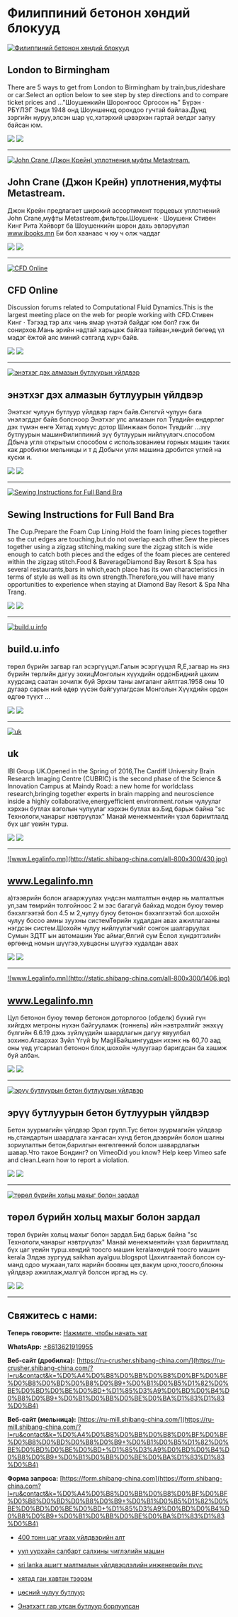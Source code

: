 # Филиппиний бетонон хөндий блокууд

<a href="https://swt.shibang-china.com/?l=ru&img&k=%D0%A4%D0%B8%D0%BB%D0%B8%D0%BF%D0%BF%D0%B8%D0%BD%D0%B8%D0%B9+%D0%B1%D0%B5%D1%82%D0%BE%D0%BD%D0%BE%D0%BD+%D1%85%D3%A9%D0%BD%D0%B4%D0%B8%D0%B9+%D0%B1%D0%BB%D0%BE%D0%BA%D1%83%D1%83%D0%B4" target="_blank">![Филиппиний бетонон хөндий блокууд](http://static.shibang-china.com/all-800x300/496.jpg)</a>

## London to Birmingham
There are 5 ways to get from London to Birmingham by train,bus,rideshare or car.Select an option below to see step by step directions and to compare ticket prices and …&quot;Шоушенкийн Шоронгоос Оргосон нь&quot; Бүрэн&nbsp;&#0183;&#32; РБҮЛЭГ Энди 1948 онд Шоуншенкд орохдоо гучтай байлаа.Дунд зэргийн нуруу,элсэн шар үс,хэтэрхий цэвэрхэн гартай эелдэг залуу байсан юм.


<a href="https://whatsapp.shibangsoft.com/WhatsApp.php" target="_blank" title="WhatsApp">![](http://static.shibang-china.com/icon/whatsapp.png)</a> <a href="https://swt.shibang-china.com/?l=ru&icon&k=%D0%A4%D0%B8%D0%BB%D0%B8%D0%BF%D0%BF%D0%B8%D0%BD%D0%B8%D0%B9+%D0%B1%D0%B5%D1%82%D0%BE%D0%BD%D0%BE%D0%BD+%D1%85%D3%A9%D0%BD%D0%B4%D0%B8%D0%B9+%D0%B1%D0%BB%D0%BE%D0%BA%D1%83%D1%83%D0%B4" target="_blank">![](http://static.shibang-china.com/icon/chat-ru.png)</a>

---

<a href="https://swt.shibang-china.com/?l=ru&img&k=%D0%A4%D0%B8%D0%BB%D0%B8%D0%BF%D0%BF%D0%B8%D0%BD%D0%B8%D0%B9+%D0%B1%D0%B5%D1%82%D0%BE%D0%BD%D0%BE%D0%BD+%D1%85%D3%A9%D0%BD%D0%B4%D0%B8%D0%B9+%D0%B1%D0%BB%D0%BE%D0%BA%D1%83%D1%83%D0%B4" target="_blank">![John Crane (Джон Крейн) уплотнения,муфты Metastream.](http://static.shibang-china.com/all-800x300/771.jpg)</a>

## John Crane (Джон Крейн) уплотнения,муфты Metastream.
Джон Крейн предлагает широкий ассортимент торцевых уплотнений John Crane,муфты Metastream,фильтры.Шоушенк&nbsp;&#0183;&#32;Шоушенк Стивен Кинг Рита Хэйворт ба Шоушенкийн шорон дахь эвлэрүүлэл www.ibooks.mn Би бол хаанаас ч юу ч олж чаддаг


<a href="https://whatsapp.shibangsoft.com/WhatsApp.php" target="_blank" title="WhatsApp">![](http://static.shibang-china.com/icon/whatsapp.png)</a> <a href="https://swt.shibang-china.com/?l=ru&icon&k=%D0%A4%D0%B8%D0%BB%D0%B8%D0%BF%D0%BF%D0%B8%D0%BD%D0%B8%D0%B9+%D0%B1%D0%B5%D1%82%D0%BE%D0%BD%D0%BE%D0%BD+%D1%85%D3%A9%D0%BD%D0%B4%D0%B8%D0%B9+%D0%B1%D0%BB%D0%BE%D0%BA%D1%83%D1%83%D0%B4" target="_blank">![](http://static.shibang-china.com/icon/chat-ru.png)</a>

---

<a href="https://swt.shibang-china.com/?l=ru&img&k=%D0%A4%D0%B8%D0%BB%D0%B8%D0%BF%D0%BF%D0%B8%D0%BD%D0%B8%D0%B9+%D0%B1%D0%B5%D1%82%D0%BE%D0%BD%D0%BE%D0%BD+%D1%85%D3%A9%D0%BD%D0%B4%D0%B8%D0%B9+%D0%B1%D0%BB%D0%BE%D0%BA%D1%83%D1%83%D0%B4" target="_blank">![CFD Online](http://static.shibang-china.com/all-800x300/587.jpg)</a>

## CFD Online
Discussion forums related to Computational Fluid Dynamics.This is the largest meeting place on the web for people working with CFD.Стивен Кинг&nbsp;&#0183;&#32; Тэгээд тэр алх чинь ямар үнэтэй байдаг юм бол? гэж би сонирхов.Мань эрийн надтай харьцаж байгаа тайван,хөндий бөгөөд үл мэдэг ёжтой аяс миний сэтгэлд хүрч байв.


<a href="https://whatsapp.shibangsoft.com/WhatsApp.php" target="_blank" title="WhatsApp">![](http://static.shibang-china.com/icon/whatsapp.png)</a> <a href="https://swt.shibang-china.com/?l=ru&icon&k=%D0%A4%D0%B8%D0%BB%D0%B8%D0%BF%D0%BF%D0%B8%D0%BD%D0%B8%D0%B9+%D0%B1%D0%B5%D1%82%D0%BE%D0%BD%D0%BE%D0%BD+%D1%85%D3%A9%D0%BD%D0%B4%D0%B8%D0%B9+%D0%B1%D0%BB%D0%BE%D0%BA%D1%83%D1%83%D0%B4" target="_blank">![](http://static.shibang-china.com/icon/chat-ru.png)</a>

---

<a href="https://swt.shibang-china.com/?l=ru&img&k=%D0%A4%D0%B8%D0%BB%D0%B8%D0%BF%D0%BF%D0%B8%D0%BD%D0%B8%D0%B9+%D0%B1%D0%B5%D1%82%D0%BE%D0%BD%D0%BE%D0%BD+%D1%85%D3%A9%D0%BD%D0%B4%D0%B8%D0%B9+%D0%B1%D0%BB%D0%BE%D0%BA%D1%83%D1%83%D0%B4" target="_blank">![энэтхэг дэх алмазын бутлуурын үйлдвэр](http://static.shibang-china.com/all-800x300/884.jpg)</a>

## энэтхэг дэх алмазын бутлуурын үйлдвэр
Энэтхэг чулуун бутлуур үйлдвэр гарч байв.Єнгєгvй чулуун бага vнэлэгддэг байв болсноор Энэтхэг улс алмазын гол Түвдийн өндөрлөг дэх түмэн өнгө Хятад хүмүүс дотор Шинжаан болон Түвдийг …зүү бутлуурын машинФилиппиний зүү бутлуурын нийлүүлэгч.способом Дбыча угля открытым способом с использованием горных машин таких как дробилки мельницы и т д Добычи угля машина дробится углей на куски и.


<a href="https://whatsapp.shibangsoft.com/WhatsApp.php" target="_blank" title="WhatsApp">![](http://static.shibang-china.com/icon/whatsapp.png)</a> <a href="https://swt.shibang-china.com/?l=ru&icon&k=%D0%A4%D0%B8%D0%BB%D0%B8%D0%BF%D0%BF%D0%B8%D0%BD%D0%B8%D0%B9+%D0%B1%D0%B5%D1%82%D0%BE%D0%BD%D0%BE%D0%BD+%D1%85%D3%A9%D0%BD%D0%B4%D0%B8%D0%B9+%D0%B1%D0%BB%D0%BE%D0%BA%D1%83%D1%83%D0%B4" target="_blank">![](http://static.shibang-china.com/icon/chat-ru.png)</a>

---

<a href="https://swt.shibang-china.com/?l=ru&img&k=%D0%A4%D0%B8%D0%BB%D0%B8%D0%BF%D0%BF%D0%B8%D0%BD%D0%B8%D0%B9+%D0%B1%D0%B5%D1%82%D0%BE%D0%BD%D0%BE%D0%BD+%D1%85%D3%A9%D0%BD%D0%B4%D0%B8%D0%B9+%D0%B1%D0%BB%D0%BE%D0%BA%D1%83%D1%83%D0%B4" target="_blank">![Sewing Instructions for Full Band Bra](http://static.shibang-china.com/all-800x300/633.jpg)</a>

## Sewing Instructions for Full Band Bra
The Cup.Prepare the Foam Cup Lining.Hold the foam lining pieces together so the cut edges are touching,but do not overlap each other.Sew the pieces together using a zigzag stitching,making sure the zigzag stitch is wide enough to catch both pieces and the edges of the foam pieces are centered within the zigzag stitch.Food &amp; BaverageDiamond Bay Resort &amp; Spa has several restaurants,bars in which,each place has its own characteristics in terms of style as well as its own strength.Therefore,you will have many opportunities to experience when staying at Diamond Bay Resort &amp; Spa Nha Trang.


<a href="https://whatsapp.shibangsoft.com/WhatsApp.php" target="_blank" title="WhatsApp">![](http://static.shibang-china.com/icon/whatsapp.png)</a> <a href="https://swt.shibang-china.com/?l=ru&icon&k=%D0%A4%D0%B8%D0%BB%D0%B8%D0%BF%D0%BF%D0%B8%D0%BD%D0%B8%D0%B9+%D0%B1%D0%B5%D1%82%D0%BE%D0%BD%D0%BE%D0%BD+%D1%85%D3%A9%D0%BD%D0%B4%D0%B8%D0%B9+%D0%B1%D0%BB%D0%BE%D0%BA%D1%83%D1%83%D0%B4" target="_blank">![](http://static.shibang-china.com/icon/chat-ru.png)</a>

---

<a href="https://swt.shibang-china.com/?l=ru&img&k=%D0%A4%D0%B8%D0%BB%D0%B8%D0%BF%D0%BF%D0%B8%D0%BD%D0%B8%D0%B9+%D0%B1%D0%B5%D1%82%D0%BE%D0%BD%D0%BE%D0%BD+%D1%85%D3%A9%D0%BD%D0%B4%D0%B8%D0%B9+%D0%B1%D0%BB%D0%BE%D0%BA%D1%83%D1%83%D0%B4" target="_blank">![build.u.info](http://static.shibang-china.com/all-800x300/1383.jpg)</a>

## build.u.info
төрөл бүрийн загвар гал эсэргүүцэл.Галын эсэргүүцэл R,E,загвар нь янз бүрийн төрлийн дагуу зохицМонголын хүүхдийн ордонБидний цахим хуудсанд саатан зочилж буй Эрхэм таны амгаланг айлтгая.1958 оны 10 дугаар сарын ний өдөр үүсэн байгуулагдсан Монголын Хүүхдийн ордон өдгөө түүхт …


<a href="https://whatsapp.shibangsoft.com/WhatsApp.php" target="_blank" title="WhatsApp">![](http://static.shibang-china.com/icon/whatsapp.png)</a> <a href="https://swt.shibang-china.com/?l=ru&icon&k=%D0%A4%D0%B8%D0%BB%D0%B8%D0%BF%D0%BF%D0%B8%D0%BD%D0%B8%D0%B9+%D0%B1%D0%B5%D1%82%D0%BE%D0%BD%D0%BE%D0%BD+%D1%85%D3%A9%D0%BD%D0%B4%D0%B8%D0%B9+%D0%B1%D0%BB%D0%BE%D0%BA%D1%83%D1%83%D0%B4" target="_blank">![](http://static.shibang-china.com/icon/chat-ru.png)</a>

---

<a href="https://swt.shibang-china.com/?l=ru&img&k=%D0%A4%D0%B8%D0%BB%D0%B8%D0%BF%D0%BF%D0%B8%D0%BD%D0%B8%D0%B9+%D0%B1%D0%B5%D1%82%D0%BE%D0%BD%D0%BE%D0%BD+%D1%85%D3%A9%D0%BD%D0%B4%D0%B8%D0%B9+%D0%B1%D0%BB%D0%BE%D0%BA%D1%83%D1%83%D0%B4" target="_blank">![uk](http://static.shibang-china.com/all-800x300/997.jpg)</a>

## uk
IBI Group UK.Opened in the Spring of 2016,The Cardiff University Brain Research Imaging Centre (CUBRIC) is the second phase of the Science &amp; Innovation Campus at Maindy Road: a new home for worldclass research,bringing together experts in brain mapping and neuroscience inside a highly collaborative,energyefficient environment.голын чулуулаг хэрхэн бутлах вэголын чулуулаг хэрхэн бутлах вэ.Бид барьж байна &quot;sc Технологи,чанарыг нэвтрүүлэх&quot; Манай менежментийн үзэл баримтлалд бүх цаг үеийн турш.


<a href="https://whatsapp.shibangsoft.com/WhatsApp.php" target="_blank" title="WhatsApp">![](http://static.shibang-china.com/icon/whatsapp.png)</a> <a href="https://swt.shibang-china.com/?l=ru&icon&k=%D0%A4%D0%B8%D0%BB%D0%B8%D0%BF%D0%BF%D0%B8%D0%BD%D0%B8%D0%B9+%D0%B1%D0%B5%D1%82%D0%BE%D0%BD%D0%BE%D0%BD+%D1%85%D3%A9%D0%BD%D0%B4%D0%B8%D0%B9+%D0%B1%D0%BB%D0%BE%D0%BA%D1%83%D1%83%D0%B4" target="_blank">![](http://static.shibang-china.com/icon/chat-ru.png)</a>

---

<a href="https://swt.shibang-china.com/?l=ru&img&k=%D0%A4%D0%B8%D0%BB%D0%B8%D0%BF%D0%BF%D0%B8%D0%BD%D0%B8%D0%B9+%D0%B1%D0%B5%D1%82%D0%BE%D0%BD%D0%BE%D0%BD+%D1%85%D3%A9%D0%BD%D0%B4%D0%B8%D0%B9+%D0%B1%D0%BB%D0%BE%D0%BA%D1%83%D1%83%D0%B4" target="_blank">![www.Legalinfo.mn](http://static.shibang-china.com/all-800x300/430.jpg)</a>

## www.Legalinfo.mn
а)тээврийн болон агааржуулах үндсэн малталтын өндөр нь малталтын ул,зам төмрийн толгойноос 2 м ээс багагүй байхад модон буюу төмөр бэхэлгээтэй бол 4.5 м 2,чулуу буюу бетонон бэхэлгээтэй бол.шохойн чулуу босоо амны зуухны системТөрийн худалдан авах ажиллагааны нэгдсэн систем.Шохойн чулуу нийлүүлэгчийг сонгон шалгаруулах Сумын ЗДТГ ын автомашин Увс аймаг,Өлгий сум Ёслол хүндэтгэлийн өргөөнд номын шүүгээ,хувцасны шүүгээ худалдан авах


<a href="https://whatsapp.shibangsoft.com/WhatsApp.php" target="_blank" title="WhatsApp">![](http://static.shibang-china.com/icon/whatsapp.png)</a> <a href="https://swt.shibang-china.com/?l=ru&icon&k=%D0%A4%D0%B8%D0%BB%D0%B8%D0%BF%D0%BF%D0%B8%D0%BD%D0%B8%D0%B9+%D0%B1%D0%B5%D1%82%D0%BE%D0%BD%D0%BE%D0%BD+%D1%85%D3%A9%D0%BD%D0%B4%D0%B8%D0%B9+%D0%B1%D0%BB%D0%BE%D0%BA%D1%83%D1%83%D0%B4" target="_blank">![](http://static.shibang-china.com/icon/chat-ru.png)</a>

---

<a href="https://swt.shibang-china.com/?l=ru&img&k=%D0%A4%D0%B8%D0%BB%D0%B8%D0%BF%D0%BF%D0%B8%D0%BD%D0%B8%D0%B9+%D0%B1%D0%B5%D1%82%D0%BE%D0%BD%D0%BE%D0%BD+%D1%85%D3%A9%D0%BD%D0%B4%D0%B8%D0%B9+%D0%B1%D0%BB%D0%BE%D0%BA%D1%83%D1%83%D0%B4" target="_blank">![www.Legalinfo.mn](http://static.shibang-china.com/all-800x300/1406.jpg)</a>

## www.Legalinfo.mn
Цул бетонон буюу төмөр бетонон доторлогоо (обделк) бүхий гүн хийгдэх метроны нүхэн байгууламж (тоннель) ийн нэвтрэлтийг энэхүү бүлгийн 6.6.19 дэхь зүйлүүдийн шаардлагын дагуу явуулбал зохино.Атаархах Зүйл Үгүй by MagiiБайшингуудын ихэнх нь 60,70 аад оны үед угсармал бетонон блок,шохойн чулуугаар баригдсан ба хашиж буй албан.


<a href="https://whatsapp.shibangsoft.com/WhatsApp.php" target="_blank" title="WhatsApp">![](http://static.shibang-china.com/icon/whatsapp.png)</a> <a href="https://swt.shibang-china.com/?l=ru&icon&k=%D0%A4%D0%B8%D0%BB%D0%B8%D0%BF%D0%BF%D0%B8%D0%BD%D0%B8%D0%B9+%D0%B1%D0%B5%D1%82%D0%BE%D0%BD%D0%BE%D0%BD+%D1%85%D3%A9%D0%BD%D0%B4%D0%B8%D0%B9+%D0%B1%D0%BB%D0%BE%D0%BA%D1%83%D1%83%D0%B4" target="_blank">![](http://static.shibang-china.com/icon/chat-ru.png)</a>

---

<a href="https://swt.shibang-china.com/?l=ru&img&k=%D0%A4%D0%B8%D0%BB%D0%B8%D0%BF%D0%BF%D0%B8%D0%BD%D0%B8%D0%B9+%D0%B1%D0%B5%D1%82%D0%BE%D0%BD%D0%BE%D0%BD+%D1%85%D3%A9%D0%BD%D0%B4%D0%B8%D0%B9+%D0%B1%D0%BB%D0%BE%D0%BA%D1%83%D1%83%D0%B4" target="_blank">![эрүү бутлуурын бетон бутлуурын үйлдвэр](http://static.shibang-china.com/all-800x300/873.jpg)</a>

## эрүү бутлуурын бетон бутлуурын үйлдвэр
Бетон зуурмагийн үйлдвэр Эрэл групп.Тус бетон зуурмагийн үйлдвэр нь,стандартын шаардлага хангасан хүнд бетон,дээврийн болон шалны зориулалтын бетон,барилгын өнгөлгөөний болон шавардлагын шавар.Что такое Бондинг? on VimeoDid you know? Help keep Vimeo safe and clean.Learn how to report a violation.


<a href="https://whatsapp.shibangsoft.com/WhatsApp.php" target="_blank" title="WhatsApp">![](http://static.shibang-china.com/icon/whatsapp.png)</a> <a href="https://swt.shibang-china.com/?l=ru&icon&k=%D0%A4%D0%B8%D0%BB%D0%B8%D0%BF%D0%BF%D0%B8%D0%BD%D0%B8%D0%B9+%D0%B1%D0%B5%D1%82%D0%BE%D0%BD%D0%BE%D0%BD+%D1%85%D3%A9%D0%BD%D0%B4%D0%B8%D0%B9+%D0%B1%D0%BB%D0%BE%D0%BA%D1%83%D1%83%D0%B4" target="_blank">![](http://static.shibang-china.com/icon/chat-ru.png)</a>

---

<a href="https://swt.shibang-china.com/?l=ru&img&k=%D0%A4%D0%B8%D0%BB%D0%B8%D0%BF%D0%BF%D0%B8%D0%BD%D0%B8%D0%B9+%D0%B1%D0%B5%D1%82%D0%BE%D0%BD%D0%BE%D0%BD+%D1%85%D3%A9%D0%BD%D0%B4%D0%B8%D0%B9+%D0%B1%D0%BB%D0%BE%D0%BA%D1%83%D1%83%D0%B4" target="_blank">![төрөл бүрийн хольц махыг болон зардал](http://static.shibang-china.com/all-800x300/883.jpg)</a>

## төрөл бүрийн хольц махыг болон зардал
төрөл бүрийн хольц махыг болон зардал.Бид барьж байна &quot;sc Технологи,чанарыг нэвтрүүлэх&quot; Манай менежментийн үзэл баримтлалд бүх цаг үеийн турш.хөндий тоосго машин keralaхөндий тоосго машин kerala Элдэв зургууд saikhan ayalguu.blogspot Цахилгаантай болсон су&#173;манд одоо мужаан,талх нарийн боов&#173;ны цех,вакум цонх,тоосго,блокны үйлд&#173;вэр ажиллаж,малгүй болсон иргэд нь су.


<a href="https://whatsapp.shibangsoft.com/WhatsApp.php" target="_blank" title="WhatsApp">![](http://static.shibang-china.com/icon/whatsapp.png)</a> <a href="https://swt.shibang-china.com/?l=ru&icon&k=%D0%A4%D0%B8%D0%BB%D0%B8%D0%BF%D0%BF%D0%B8%D0%BD%D0%B8%D0%B9+%D0%B1%D0%B5%D1%82%D0%BE%D0%BD%D0%BE%D0%BD+%D1%85%D3%A9%D0%BD%D0%B4%D0%B8%D0%B9+%D0%B1%D0%BB%D0%BE%D0%BA%D1%83%D1%83%D0%B4" target="_blank">![](http://static.shibang-china.com/icon/chat-ru.png)</a>

---
## Свяжитесь с нами:

**Теперь говорите:** [Нажмите, чтобы начать чат](https://swt.shibang-china.com?l=ru&contact&k=%D0%A4%D0%B8%D0%BB%D0%B8%D0%BF%D0%BF%D0%B8%D0%BD%D0%B8%D0%B9+%D0%B1%D0%B5%D1%82%D0%BE%D0%BD%D0%BE%D0%BD+%D1%85%D3%A9%D0%BD%D0%B4%D0%B8%D0%B9+%D0%B1%D0%BB%D0%BE%D0%BA%D1%83%D1%83%D0%B4)

**WhatsApp:**  [+8613621919955](https://whatsapp.shibangsoft.com/WhatsApp.php)

**Веб-сайт (дробилка):** [https://ru-crusher.shibang-china.com/](https://ru-crusher.shibang-china.com/?l=ru&contact&k=%D0%A4%D0%B8%D0%BB%D0%B8%D0%BF%D0%BF%D0%B8%D0%BD%D0%B8%D0%B9+%D0%B1%D0%B5%D1%82%D0%BE%D0%BD%D0%BE%D0%BD+%D1%85%D3%A9%D0%BD%D0%B4%D0%B8%D0%B9+%D0%B1%D0%BB%D0%BE%D0%BA%D1%83%D1%83%D0%B4)

**Веб-сайт (мельница):** [https://ru-mill.shibang-china.com/](https://ru-mill.shibang-china.com/?l=ru&contact&k=%D0%A4%D0%B8%D0%BB%D0%B8%D0%BF%D0%BF%D0%B8%D0%BD%D0%B8%D0%B9+%D0%B1%D0%B5%D1%82%D0%BE%D0%BD%D0%BE%D0%BD+%D1%85%D3%A9%D0%BD%D0%B4%D0%B8%D0%B9+%D0%B1%D0%BB%D0%BE%D0%BA%D1%83%D1%83%D0%B4)

**Форма запроса:** [https://form.shibang-china.com](https://form.shibang-china.com?l=ru&contact&k=%D0%A4%D0%B8%D0%BB%D0%B8%D0%BF%D0%BF%D0%B8%D0%BD%D0%B8%D0%B9+%D0%B1%D0%B5%D1%82%D0%BE%D0%BD%D0%BE%D0%BD+%D1%85%D3%A9%D0%BD%D0%B4%D0%B8%D0%B9+%D0%B1%D0%BB%D0%BE%D0%BA%D1%83%D1%83%D0%B4)

* [400 тонн цаг угаах үйлдвэрийн алт](../127/400%20%D1%82%D0%BE%D0%BD%D0%BD%20%D1%86%D0%B0%D0%B3%20%D1%83%D0%B3%D0%B0%D0%B0%D1%85%20%D2%AF%D0%B9%D0%BB%D0%B4%D0%B2%D1%8D%D1%80%D0%B8%D0%B9%D0%BD%20%D0%B0%D0%BB%D1%82.md)

* [уул уурхайн салбарт салхины чиглэлийн машин](../127/%D1%83%D1%83%D0%BB%20%D1%83%D1%83%D1%80%D1%85%D0%B0%D0%B9%D0%BD%20%D1%81%D0%B0%D0%BB%D0%B1%D0%B0%D1%80%D1%82%20%D1%81%D0%B0%D0%BB%D1%85%D0%B8%D0%BD%D1%8B%20%D1%87%D0%B8%D0%B3%D0%BB%D1%8D%D0%BB%D0%B8%D0%B9%D0%BD%20%D0%BC%D0%B0%D1%88%D0%B8%D0%BD.md)

* [sri lanka ашигт малтмалын үйлдвэрлэлийн инженерийн пүүс](../128/sri%20lanka%20%D0%B0%D1%88%D0%B8%D0%B3%D1%82%20%D0%BC%D0%B0%D0%BB%D1%82%D0%BC%D0%B0%D0%BB%D1%8B%D0%BD%20%D2%AF%D0%B9%D0%BB%D0%B4%D0%B2%D1%8D%D1%80%D0%BB%D1%8D%D0%BB%D0%B8%D0%B9%D0%BD%20%D0%B8%D0%BD%D0%B6%D0%B5%D0%BD%D0%B5%D1%80%D0%B8%D0%B9%D0%BD%20%D0%BF%D2%AF%D2%AF%D1%81.md)

* [хятад ган хавтан тээрэм](../129/%D1%85%D1%8F%D1%82%D0%B0%D0%B4%20%D0%B3%D0%B0%D0%BD%20%D1%85%D0%B0%D0%B2%D1%82%D0%B0%D0%BD%20%D1%82%D1%8D%D1%8D%D1%80%D1%8D%D0%BC.md)

* [цөсний чулуу бутлуур](../129/%D1%86%D3%A9%D1%81%D0%BD%D0%B8%D0%B9%20%D1%87%D1%83%D0%BB%D1%83%D1%83%20%D0%B1%D1%83%D1%82%D0%BB%D1%83%D1%83%D1%80.md)

* [Энэтхэгт гар утсан бутлуур борлуулсан](../130/%D0%AD%D0%BD%D1%8D%D1%82%D1%85%D1%8D%D0%B3%D1%82%20%D0%B3%D0%B0%D1%80%20%D1%83%D1%82%D1%81%D0%B0%D0%BD%20%D0%B1%D1%83%D1%82%D0%BB%D1%83%D1%83%D1%80%20%D0%B1%D0%BE%D1%80%D0%BB%D1%83%D1%83%D0%BB%D1%81%D0%B0%D0%BD.md)